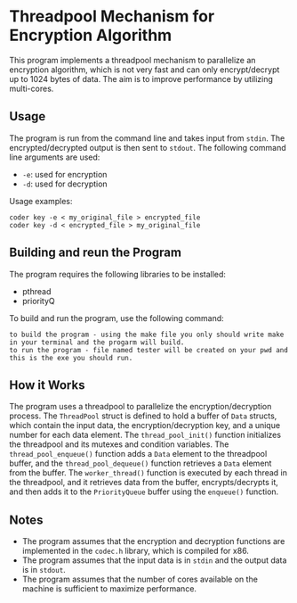 

# Threadpool Mechanism for Encryption Algorithm

This program implements a threadpool mechanism to parallelize an encryption algorithm, which is not very fast and can only encrypt/decrypt up to 1024 bytes of data. The aim is to improve performance by utilizing multi-cores.

## Usage

The program is run from the command line and takes input from `stdin`. The encrypted/decrypted output is then sent to `stdout`. The following command line arguments are used:

- `-e`: used for encryption
- `-d`: used for decryption

Usage examples:
```
coder key -e < my_original_file > encrypted_file
coder key -d < encrypted_file > my_original_file
```

## Building and reun the Program

The program requires the following libraries to be installed:

- pthread
- priorityQ

To build and run the program, use the following command:
```
to build the program - using the make file you only should write make in your terminal and the progarm will build.
to run the program - file named tester will be created on your pwd and this is the exe you should run.
```

## How it Works

The program uses a threadpool to parallelize the encryption/decryption process. The `ThreadPool` struct is defined to hold a buffer of `Data` structs, which contain the input data, the encryption/decryption key, and a unique number for each data element. The `thread_pool_init()` function initializes the threadpool and its mutexes and condition variables. The `thread_pool_enqueue()` function adds a `Data` element to the threadpool buffer, and the `thread_pool_dequeue()` function retrieves a `Data` element from the buffer. The `worker_thread()` function is executed by each thread in the threadpool, and it retrieves data from the buffer, encrypts/decrypts it, and then adds it to the `PriorityQueue` buffer using the `enqueue()` function.

## Notes

- The program assumes that the encryption and decryption functions are implemented in the `codec.h` library, which is compiled for x86.
- The program assumes that the input data is in `stdin` and the output data is in `stdout`.
- The program assumes that the number of cores available on the machine is sufficient to maximize performance.